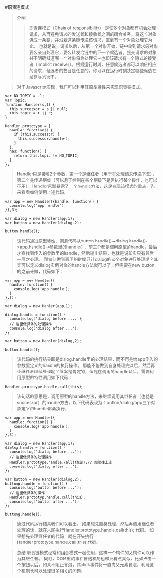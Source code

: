 #职责连模式
>介绍
>>职责连模式（Chain of responsibility） 是使多个对象都有机会处理请求，从而避免请求的发送者和接收者之间的耦合关系。将这个对象连成一条链，并沿着这条链传递该请求，直到有一个对象处理它为止。
也就是说，请求以后，从第一个对象开始，链中收到请求的对象要么亲自处理它，要么转发给链中的下一个候选者。提交请求的对象并不明确知道哪一个对象将会处理它--也即该请求有一个隐式的接受者（implicit receiver）。根据运行时刻，任意候选者都可以响应相应的请求，候选者的数目是任意的，你可以在运行时刻决定哪些候选在这参与到链中。

>对于Javascript实现，我们可以利用其原型特性来实现职责链模式。
```
var NO_TOPIC = -1;
var Topic;
function Handler(s,t) {
  this.successor = s || null;
  this.topic = t || 0;
}

Handler.prototype = {
  handle: function() {
    if (this.successor) {
      this.successor.handle();
    }
  },
  has: function() {
    return this.topic != NO_TOPIC;
  }
};
```
> Handler只是接收2个参数，第一个是继任者（用于将处理请求传递下去），第二个是传递层级（可以用于控制在某个层级下是否执行某个操作，也可以不用），Handler原型暴露了一个handle方法，这是实现该模式的重点，先来看看如何使用上述代码。
```
var app = new Handler({handle: function() {
  console.log('app handle');
}},3);

var dialog = new Handler(app,1);
var button = new Handler(dialog,2);

button.handle();

```
>该代码通过原型特性，调用代码从button.handle()->dialog.handle()->app.handle()->参数里的handle() ，前三个都是调用原型的handle，最后才查找到传入的参数里的handle，然后输出结果，也就是说其实只有最后一层才处理。
那如何做到调用的时候只让dialog的这个对象进行处理呢？其实可以定义dialog实例对象的handle方法就可以了，但需要在new button的之前来做，代码如下：

```
var app = new Handler({
  handle: function() {
    console.log('app handle');
  }
},3);

var dialog = new Hanler(app,1);

dialog.handle = function() {
  console.log('dialog before ....');
  // 这里做具体的处理操作
  console.log('dialog after ...');
};

var button = new Handler(dialog,2);

button.handle();

```
>该代码的执行结果即是dialog.handle里的处理结果，而不再是给app传入的参数里定义的handle的执行操作。
那能不能做到自身处理完以后，然后再让继任者继续处理呢？答案是肯定的，但是在调用的handle以后，需要利用原型的特性调用如下代码：
```
Handler.prototype.handle.call(this);
```
>该句话的意思是，调用原型的handle方法，来继续调用其继任者（也就是successor）的handle方法，以下代码表现为：button/dialog/app三个对象定义的handle都会执行。

```
var app = new Handler({
  handle: function() {
    console.log('app handle');
  }
},3);

var dialog = new Handler(app,1);
dialog.handle = function() {
  console.log('dialog before ...');
  // 这里做具体的处理操作
  Handler.prototype.handle.call(this);// 继续往上走
  console.log('dialog after ...');
};

var button = new Handler(dialog,2);
buttong.handle = function() {
  console.log('button before ...');
  // 这里做具体的操作
  Handler.prototyp.handle.call(this);
  console.log('button after ...');
};

buttong.handle();
```
>通过代码运行结果我们可以看出，
如果想先自身处理，然后再调用继任者处理的话，就在末尾执行Handler.prototype.handle.call(this); 代码。
如果想先处理继任者的代码，就在开头执行Handler.prototype.handle.call(this);代码。

>总结
职责链模式经常和组合模式一起使用，这样一个构件的父构件可以作为其继任者。
同时，DOM里的事件冒泡机制也和此有点类似，比如点击一个按钮以后，如果不阻止冒泡，其click事件将一直向父元素冒泡，利用这个机制也可以处理很多相关的问题。